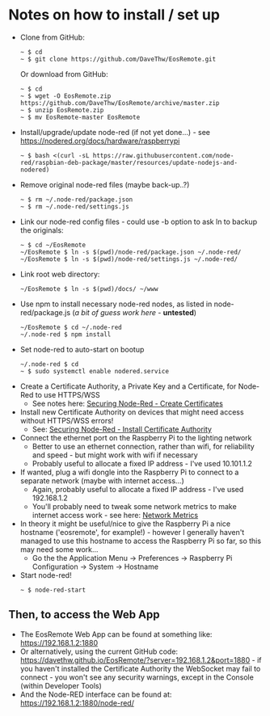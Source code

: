 # Notes on how to install / set up

- Clone from GitHub:
  ``` shell
  ~ $ cd
  ~ $ git clone https://github.com/DaveThw/EosRemote.git
  ```
  Or download from GitHub:
  ``` shell
  ~ $ cd
  ~ $ wget -O EosRemote.zip https://github.com/DaveThw/EosRemote/archive/master.zip
  ~ $ unzip EosRemote.zip
  ~ $ mv EosRemote-master EosRemote
  ```
- Install/upgrade/update node-red (if not yet done...) - see <https://nodered.org/docs/hardware/raspberrypi>
  ``` shell
  ~ $ bash <(curl -sL https://raw.githubusercontent.com/node-red/raspbian-deb-package/master/resources/update-nodejs-and-nodered)
  ```
- Remove original node-red files (maybe back-up..?)
  ``` shell
  ~ $ rm ~/.node-red/package.json 
  ~ $ rm ~/.node-red/settings.js 
  ```
- Link our node-red config files - could use -b option to ask ln to backup the originals:
  ``` shell
  ~ $ cd ~/EosRemote
  ~/EosRemote $ ln -s $(pwd)/node-red/package.json ~/.node-red/
  ~/EosRemote $ ln -s $(pwd)/node-red/settings.js ~/.node-red/
  ```
- Link root web directory:
  ``` shell
  ~/EosRemote $ ln -s $(pwd)/docs/ ~/www
  ```
- Use npm to install necessary node-red nodes, as listed in node-red/package.js (*a bit of guess work here* - **untested**)
  ``` shell
  ~/EosRemote $ cd ~/.node-red
  ~/.node-red $ npm install
  ```
- Set node-red to auto-start on bootup
  ``` shell
  ~/.node-red $ cd
  ~ $ sudo systemctl enable nodered.service
  ```
- Create a Certificate Authority, a Private Key and a Certificate, for Node-Red to use HTTPS/WSS
  - See notes here: [Securing Node-Red - Create Certificates](https://davethw.github.io/theatre-royal/eos-remote/securing-nodered.html#create-certificates-for-node-red-to-use)
- Install new Certificate Authority on devices that might need access without HTTPS/WSS errors!
  - See: [Securing Node-Red - Install Certificate Authority](https://davethw.github.io/theatre-royal/eos-remote/securing-nodered.html#install-our-certificate-authority-certificate-on-any-devices-necessary)
- Connect the ethernet port on the Raspberry Pi to the lighting network
  - Better to use an ethernet connection, rather than wifi, for reliability and speed - but might work with wifi if necessary
  - Probably useful to allocate a fixed IP address - I've used 10.101.1.2
- If wanted, plug a wifi dongle into the Raspberry Pi to connect to a separate network (maybe with internet access...)
  - Again, probably useful to allocate a fixed IP address - I've used 192.168.1.2
  - You'll probably need to tweak some network metrics to make internet access work - see here: [Network Metrics](https://davethw.github.io/theatre-royal/eos-remote/network-metrics.html)
- In theory it might be useful/nice to give the Raspberry Pi a nice hostname ('eosremote', for example!) - however I generally haven't managed to use this hostname to access the Raspberry Pi so far, so this may need some work...
  - Go the the Application Menu -> Preferences -> Raspberry Pi Configuration -> System -> Hostname
- Start node-red!
  ``` shell
  ~ $ node-red-start
  ```

## Then, to access the Web App
- The EosRemote Web App can be found at something like: <https://192.168.1.2:1880>
- Or alternatively, using the current GitHub code: <https://davethw.github.io/EosRemote/?server=192.168.1.2&port=1880> - if you haven't installed the Certificate Authority the WebSocket may fail to connect - you won't see any security warnings, except in the Console (within Developer Tools)
- And the Node-RED interface can be found at: <https://192.168.1.2:1880/node-red/>

